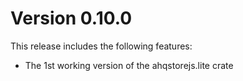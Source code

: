 # Version 0.10.0
This release includes the following features:
- The 1st working version of the ahqstorejs.lite crate